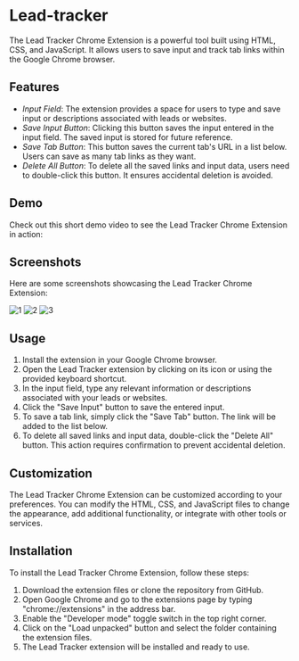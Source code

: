 # Lead-tracker

The Lead Tracker Chrome Extension is a powerful tool built using HTML, CSS, and JavaScript. It allows users to save input and track tab links within the Google Chrome browser.

## Features

- *Input Field*: The extension provides a space for users to type and save input or descriptions associated with leads or websites.
- *Save Input Button*: Clicking this button saves the input entered in the input field. The saved input is stored for future reference.
- *Save Tab Button*: This button saves the current tab's URL in a list below. Users can save as many tab links as they want.
- *Delete All Button*: To delete all the saved links and input data, users need to double-click this button. It ensures accidental deletion is avoided.

## Demo

Check out this short demo video to see the Lead Tracker Chrome Extension in action:





## Screenshots

Here are some screenshots showcasing the Lead Tracker Chrome Extension:

![1](https://github.com/user-attachments/assets/b1cc4edb-0818-4152-8d9d-dc4aff511727)
![2](https://github.com/user-attachments/assets/106a983f-2b5a-442e-94ca-e322aeafae0c)
![3](https://github.com/user-attachments/assets/e5c85305-6597-436d-ab99-f3b7444b3172)



## Usage

1. Install the extension in your Google Chrome browser.
2. Open the Lead Tracker extension by clicking on its icon or using the provided keyboard shortcut.
3. In the input field, type any relevant information or descriptions associated with your leads or websites.
4. Click the "Save Input" button to save the entered input.
5. To save a tab link, simply click the "Save Tab" button. The link will be added to the list below.
6. To delete all saved links and input data, double-click the "Delete All" button. This action requires confirmation to prevent accidental deletion.

## Customization

The Lead Tracker Chrome Extension can be customized according to your preferences. You can modify the HTML, CSS, and JavaScript files to change the appearance, add additional functionality, or integrate with other tools or services.

## Installation

To install the Lead Tracker Chrome Extension, follow these steps:

1. Download the extension files or clone the repository from GitHub.
2. Open Google Chrome and go to the extensions page by typing "chrome://extensions" in the address bar.
3. Enable the "Developer mode" toggle switch in the top right corner.
4. Click on the "Load unpacked" button and select the folder containing the extension files.
5. The Lead Tracker extension will be installed and ready to use.
